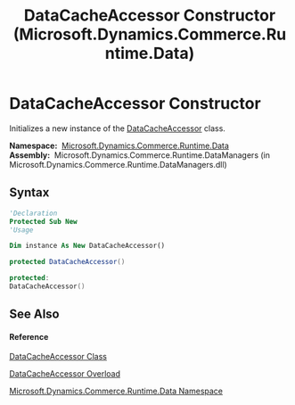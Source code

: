 ﻿---
title: DataCacheAccessor Constructor  (Microsoft.Dynamics.Commerce.Runtime.Data)
TOCTitle: DataCacheAccessor Constructor
ms:assetid: M:Microsoft.Dynamics.Commerce.Runtime.Data.DataCacheAccessor.#ctor
ms:mtpsurl: https://technet.microsoft.com/en-us/library/microsoft.dynamics.commerce.runtime.data.datacacheaccessor.datacacheaccessor(v=AX.60)
ms:contentKeyID: 65317282
ms.date: 05/18/2015
mtps_version: v=AX.60
dev_langs:
- vb
- csharp
- c++
---

# DataCacheAccessor Constructor

Initializes a new instance of the [DataCacheAccessor](datacacheaccessor-class-microsoft-dynamics-commerce-runtime-data.md) class.

**Namespace:**  [Microsoft.Dynamics.Commerce.Runtime.Data](microsoft-dynamics-commerce-runtime-data-namespace.md)  
**Assembly:**  Microsoft.Dynamics.Commerce.Runtime.DataManagers (in Microsoft.Dynamics.Commerce.Runtime.DataManagers.dll)

## Syntax

``` vb
'Declaration
Protected Sub New
'Usage

Dim instance As New DataCacheAccessor()
```

``` csharp
protected DataCacheAccessor()
```

``` c++
protected:
DataCacheAccessor()
```

## See Also

#### Reference

[DataCacheAccessor Class](datacacheaccessor-class-microsoft-dynamics-commerce-runtime-data.md)

[DataCacheAccessor Overload](datacacheaccessor-constructor-microsoft-dynamics-commerce-runtime-data.md)

[Microsoft.Dynamics.Commerce.Runtime.Data Namespace](microsoft-dynamics-commerce-runtime-data-namespace.md)

